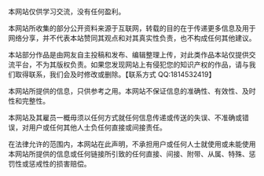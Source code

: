 本网站仅供学习交流，没有任何盈利。

本网站所收集的部分公开资料来源于互联网，转载的目的在于传递更多信息及用于网络分享，并不代表本站赞同其观点和对其真实性负责，也不构成任何其他建议。


本站部分作品是由网友自主投稿和发布、编辑整理上传，对此类作品本站仅提供交流平台，不为其版权负责。如果您发现网站上有侵犯您的知识产权的作品，请与我们取得联系，我们会及时修改或删除。【联系方式 QQ:1814532419】


本网站所提供的信息，只供参考之用。本网站不保证信息的准确性、有效性、及时性和完整性。


本网站及其雇员一概毋须以任何方式就任何信息传递或传送的失误、不准确或错误，对用户或任何其他人士负任何直接或间接责任。



在法律允许的范围内，本网站在此声明，不承担用户或任何人士就使用或未能使用本网站所提供的信息或任何链接所引致的任何直接、间接、附带、从属、特殊、惩罚性或惩戒性的损害赔偿。 
